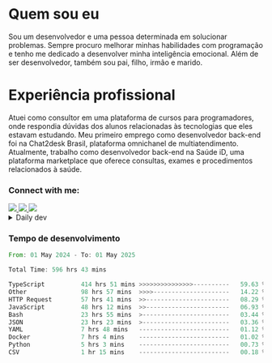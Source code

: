 # Quem sou eu
Sou um desenvolvedor e uma pessoa determinada em solucionar problemas. Sempre procuro melhorar minhas habilidades com programação e tenho me dedicado a desenvolver minha inteligência emocional. Além de ser desenvolvedor, também sou pai, filho, irmão e marido.

# Experiência profissional
Atuei como consultor em uma plataforma de cursos para programadores, onde respondia dúvidas dos alunos relacionadas às tecnologias que eles estavam estudando.
Meu primeiro emprego como desenvolvedor back-end foi na Chat2desk Brasil, plataforma omnichanel de multiatendimento.
Atualmente, trabalho como desenvolvedor back-end na Saúde iD, uma plataforma marketplace que oferece consultas, exames e procedimentos relacionados à saúde.

### Connect with me:
<a href="https://www.linkedin.com/in/theusmoreira" target="_blank" >
<img src="https://img.shields.io/badge/linkedin-%230077B5.svg?&style=for-the-badge&logo=linkedin&logoColor=white ">
</a>
<a href="https://www.instagram.com/matheus.s.moreira/" target="_blank">
<img src="https://img.shields.io/badge/instagram-%23E4405F.svg?&style=for-the-badge&logo=instagram&logoColor=white">
</a>
<a href="mailto:matheussm301@gmail.com"  target="_blank">
<img src="https://img.shields.io/badge/gmail-%23E4405F.svg?&style=for-the-badge&logo=gmail&logoColor=white">
</a>


<details>
  <summary>Daily dev </summary>
<p>
  <a href="https://app.daily.dev/matheussantos"><img src="https://github.com/matheus-santos-moreira/matheus-santos-moreira/blob/master/devcard.svg" width="200" alt="Matheus Santos's Dev Card"/></a>
 </p>
</details>

<h3>Tempo de desenvolvimento</h3>

<!--START_SECTION:waka-->

```rust
From: 01 May 2024 - To: 01 May 2025

Total Time: 596 hrs 43 mins

TypeScript          414 hrs 51 mins >>>>>>>>>>>>>>>----------   59.63 %
Other               98 hrs 57 mins  >>>>---------------------   14.22 %
HTTP Request        57 hrs 41 mins  >>-----------------------   08.29 %
JavaScript          48 hrs 12 mins  >>-----------------------   06.93 %
Bash                23 hrs 55 mins  >------------------------   03.44 %
JSON                23 hrs 23 mins  >------------------------   03.36 %
YAML                7 hrs 48 mins   -------------------------   01.12 %
Docker              7 hrs 4 mins    -------------------------   01.02 %
Python              5 hrs 3 mins    -------------------------   00.73 %
CSV                 1 hr 15 mins    -------------------------   00.18 %
```

<!--END_SECTION:waka-->
